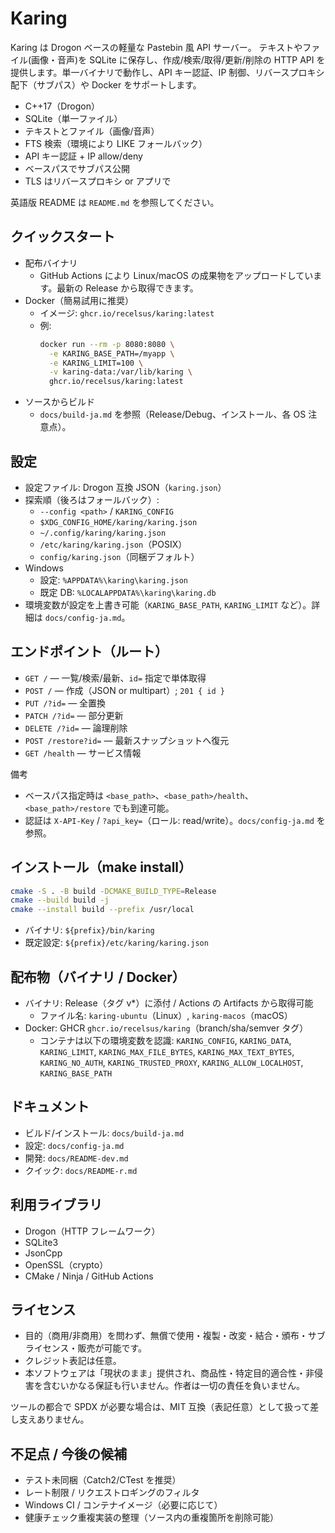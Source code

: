 Karing
=============

Karing は Drogon ベースの軽量な Pastebin 風 API サーバー。
テキストやファイル(画像・音声)を SQLite に保存し、作成/検索/取得/更新/削除の HTTP API を提供します。単一バイナリで動作し、API キー認証、IP 制御、リバースプロキシ配下（サブパス）や Docker をサポートします。

- C++17（Drogon）
- SQLite（単一ファイル）
- テキストとファイル（画像/音声）
- FTS 検索（環境により LIKE フォールバック）
- API キー認証 + IP allow/deny
- ベースパスでサブパス公開
- TLS はリバースプロキシ or アプリで

英語版 README は `README.md` を参照してください。

クイックスタート
-----------------

- 配布バイナリ
  - GitHub Actions により Linux/macOS の成果物をアップロードしています。最新の Release から取得できます。
- Docker（簡易試用に推奨）
  - イメージ: `ghcr.io/recelsus/karing:latest`
  - 例:
    ```bash
    docker run --rm -p 8080:8080 \
      -e KARING_BASE_PATH=/myapp \
      -e KARING_LIMIT=100 \
      -v karing-data:/var/lib/karing \
      ghcr.io/recelsus/karing:latest
    ```
- ソースからビルド
  - `docs/build-ja.md` を参照（Release/Debug、インストール、各 OS 注意点）。

設定
----

- 設定ファイル: Drogon 互換 JSON（`karing.json`）
- 探索順（後ろはフォールバック）:
  - `--config <path>` / `KARING_CONFIG`
  - `$XDG_CONFIG_HOME/karing/karing.json`
  - `~/.config/karing/karing.json`
  - `/etc/karing/karing.json`（POSIX）
  - `config/karing.json`（同梱デフォルト）
- Windows
  - 設定: `%APPDATA%\karing\karing.json`
  - 既定 DB: `%LOCALAPPDATA%\karing\karing.db`
- 環境変数が設定を上書き可能（`KARING_BASE_PATH`, `KARING_LIMIT` など）。詳細は `docs/config-ja.md`。

エンドポイント（ルート）
-----------------------

- `GET /` — 一覧/検索/最新、`id=` 指定で単体取得
- `POST /` — 作成（JSON or multipart）; `201 { id }`
- `PUT /?id=` — 全置換
- `PATCH /?id=` — 部分更新
- `DELETE /?id=` — 論理削除
- `POST /restore?id=` — 最新スナップショットへ復元
- `GET /health` — サービス情報

備考
- ベースパス指定時は `<base_path>`、`<base_path>/health`、`<base_path>/restore` でも到達可能。
- 認証は `X-API-Key` / `?api_key=`（ロール: read/write）。`docs/config-ja.md` を参照。

インストール（make install）
----------------------------

```bash
cmake -S . -B build -DCMAKE_BUILD_TYPE=Release
cmake --build build -j
cmake --install build --prefix /usr/local
```
- バイナリ: `${prefix}/bin/karing`
- 既定設定: `${prefix}/etc/karing/karing.json`

配布物（バイナリ / Docker）
---------------------------

- バイナリ: Release（タグ v*）に添付 / Actions の Artifacts から取得可能
  - ファイル名: `karing-ubuntu`（Linux）, `karing-macos`（macOS）
- Docker: GHCR `ghcr.io/recelsus/karing`（branch/sha/semver タグ）
  - コンテナは以下の環境変数を認識: `KARING_CONFIG`, `KARING_DATA`, `KARING_LIMIT`, `KARING_MAX_FILE_BYTES`, `KARING_MAX_TEXT_BYTES`, `KARING_NO_AUTH`, `KARING_TRUSTED_PROXY`, `KARING_ALLOW_LOCALHOST`, `KARING_BASE_PATH`

ドキュメント
------------

- ビルド/インストール: `docs/build-ja.md`
- 設定: `docs/config-ja.md`
- 開発: `docs/README-dev.md`
- クイック: `docs/README-r.md`

利用ライブラリ
--------------

- Drogon（HTTP フレームワーク）
- SQLite3
- JsonCpp
- OpenSSL（crypto）
- CMake / Ninja / GitHub Actions

ライセンス
----------

- 目的（商用/非商用）を問わず、無償で使用・複製・改変・結合・頒布・サブライセンス・販売が可能です。
- クレジット表記は任意。
- 本ソフトウェアは「現状のまま」提供され、商品性・特定目的適合性・非侵害を含むいかなる保証も行いません。作者は一切の責任を負いません。

ツールの都合で SPDX が必要な場合は、MIT 互換（表記任意）として扱って差し支えありません。

不足点 / 今後の候補
--------------------

- テスト未同梱（Catch2/CTest を推奨）
- レート制限 / リクエストロギングのフィルタ
- Windows CI / コンテナイメージ（必要に応じて）
- 健康チェック重複実装の整理（ソース内の重複箇所を削除可能）
